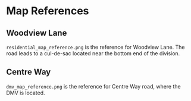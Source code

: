 # Map References

## Woodview Lane

``residential_map_reference.png`` is the reference for Woodview Lane. The road leads to a cul-de-sac located near the bottom end of the division.

## Centre Way

``dmv_map_reference.png`` is the reference for Centre Way road, where the DMV is located.